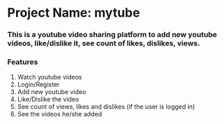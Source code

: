 # Project Name: mytube

### This is a youtube video sharing platform to add new youtube videos, like/dislike it, see count of likes, dislikes, views.

### Features

1. Watch youtube videos
2. Login/Register
3. Add new youtube video
4. Like/Dislike the video
5. See count of views, likes and dislikes (if the user is logged in)
6. See the videos he/she added

